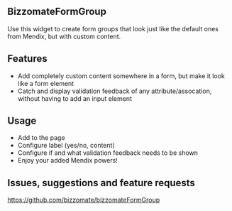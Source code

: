 ## BizzomateFormGroup
Use this widget to create form groups that look just like the default ones from Mendix, but with custom content.

## Features
- Add completely custom content somewhere in a form, but make it look like a form element
- Catch and display validation feedback of any attribute/assocation, without having to add an input element

## Usage
- Add to the page
- Configure label (yes/no, content)
- Configure if and what validation feedback needs to be shown
- Enjoy your added Mendix powers!

## Issues, suggestions and feature requests
https://github.com/bizzomate/bizzomateFormGroup